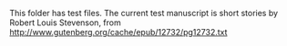 This folder has test files.  The current test manuscript is
short stories by Robert Louis Stevenson, from http://www.gutenberg.org/cache/epub/12732/pg12732.txt
